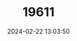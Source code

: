 ---
title: "19611"
category: "Rhipidomys macconnelli"
draft: false
date: 2024-02-22 13:03:50
languages:
  English: ["Macconnell's Climbing Mouse"]
---